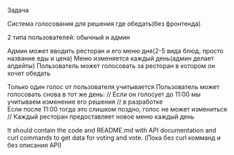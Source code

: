 Задача

Система голосования для решения где обедать(без фронтенда)

2 типа пользователей: обычный и админ

Админ может вводить ресторан и его меню дня(2-5 вида блюд, просто название еды и цена)
Меню изменяется каждый день(админ делает апдейты)
Пользователь может голосовать за ресторан в котором он хочет обедать

Только один голос от пользователя учитывается 
Пользователь может голосовать снова в тот же день:                   //
Если он голосует до 11:00 мы учитываем  изменение его решения        // в разработке    
Если после 11:00 тогда это слишком поздно, голос не может измениться //
Каждый ресторан предоставляет новое меню каждый день 


It should contain the code and README.md with API documentation and curl commands to get data for voting and vote.
(Пока без curl комманд и без описания API)
